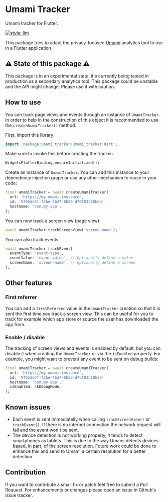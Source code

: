 # Umami Tracker

Umami tracker for Flutter.

[![style: lint](https://img.shields.io/badge/style-lint-4BC0F5.svg)](https://pub.dev/packages/lint)

This package tries to adapt the privacy-focused [Umami](https://umami.is/) analytics tool to use in a Flutter application.

## ⚠ State of this package ⚠

This package is in an experimental state, it's currently being tested in production as a secondary analytics tool. This package could be unstable and the API might change. Please use it with caution.

## How to use

You can track page views and events through an instance of `UmamiTracker`. In order to help in the construction of this object it is recommended to use the `createUmamiTracker()` method.

First, import this library:

```dart
import 'package:umami_tracker/umami_tracker.dart';
```

Make sure to invoke this before creating the tracker:

```dart
WidgetsFlutterBinding.ensureInitialized();
```

Create an instance of `UmamiTracker`. You can add this instance to your dependency injection graph or use any other mechanism to reuse in your code:

```dart
final umamiTracker = await createUmamiTracker(
  url: 'https://my.umami.instance',
  id: '9f65dd3f-f2be-4b27-8b58-d76f83510beb',
  hostname: 'com.my.app',
);
```

You can now track a screen view (page view):

```dart
await umamiTracker.trackScreenView('screen-name');
```

You can also track events:

```dart
await umamiTracker.trackEvent(
  eventType: 'event-type',
  eventValue: 'event-value', // Optionally define a value
  screenName: 'screen-name', // Optionally define a screen
);
```

## Other features

### First referrer

You can add a `firstReferrer` value in the `UmamiTracker` creation so that it is sent the first time you track a screen view. This can be useful for you to track for example which app store or source the user has downloaded the app from.

### Enable / disable

The tracking of screen views and events is enabled by default, but you can disable it when creating the `UmamiTracker` or via the `isEnabled` property. For example, you might want to prevent any event to be sent on debug builds:

```dart
final umamiTracker = await createUmamiTracker(
  url: 'https://my.umami.instance',
  id: '9f65dd3f-f2be-4b27-8b58-d76f83510beb',
  hostname: 'com.my.app',
  isEnabled: !kDebugMode,
);
```

## Known issues

- Each event is sent immediatelly when calling `trackScreenView()` or `trackEvent()`. If there is no internet connection the network request will fail and the event won't be sent.
- The device detection is not working properly, it tends to detect smartphones as tablets. This is due to the way Umami detects devices based, in part, of the screen resolution. Future work could be done to enhance this and send to Umami a certain resolution for a better detection.

## Contribution

If you want to contribute a small fix or patch feel free to submit a Pull Request. For enhancements or changes please open an issue in Github's issue tracker.